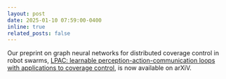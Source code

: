 ```yaml
---
layout: post
date: 2025-01-10 07:59:00-0400
inline: true
related_posts: false
---
```


Our preprint on graph neural networks for distributed coverage control in robot swarms, [LPAC: learnable perception-action-communication loops with applications to coverage control](https://arxiv.org/abs/2401.04855), is now available on arXiV.
